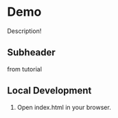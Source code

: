# Demo

Description!

## Subheader

from tutorial

## Local Development

1. Open index.html in your browser.
